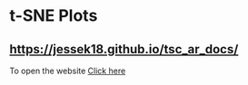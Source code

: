 # t-SNE Plots 

## https://jessek18.github.io/tsc_ar_docs/
To open the website [Click here](https://jessek18.github.io/tsc_ar_docs/) 
